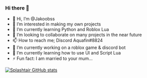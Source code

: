 ### Hi there 👋

- 👋 Hi, I’m @Jakoobss
- 👀 I’m interested in making my own projects
- 🌱 I’m currently learning Python and Roblox Lua
- 💞️ I’m looking to collaborate on many projects in the near future
- 📫 How to reach me; Discord Aquafin#8824
- 🔭 I’m currently working on a roblox game & discord bot
- 🌱 I’m currently learning how to use UI and Script Lua
- ⚡ Fun fact: I am married to your mum...

[![Splashtair GitHub stats](https://github-readme-stats.vercel.app/api?username=Splashtair)](https://github.com/anuraghazra/github-readme-stats)

<!--
**Splashtair/Splashtair** is a ✨ _special_ ✨ repository because its `README.md` (this file) appears on your GitHub profile.

Here are some ideas to get you started:

- 🔭 I’m currently working on ...
- 🌱 I’m currently learning ...
- 👯 I’m looking to collaborate on ...
- 🤔 I’m looking for help with ...
- 💬 Ask me about ...
- 📫 How to reach me: ...
- 😄 Pronouns: ...
- ⚡ Fun fact: ...
-->
